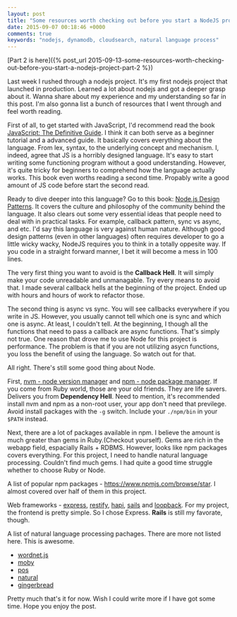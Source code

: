 ```yaml
---
layout: post
title: "Some resources worth checking out before you start a NodeJS project - Part 1"
date: 2015-09-07 00:18:46 +0000
comments: true
keywords: "nodejs, dynamodb, cloudsearch, natural language process"
---
```

[Part 2 is here]({% post_url 2015-09-13-some-resources-worth-checking-out-before-you-start-a-nodejs-project-part-2 %})

Last week I rushed through a nodejs project. It's my first nodejs project that launched in production. Learned a lot about nodejs and got a deeper grasp about it. Wanna share about my experience and my understanding so far in this post. I'm also gonna list a bunch of resources that I went through and feel worth reading.

First of all, to get started with JavaScript, I'd recommend read the book [JavaScript: The Definitive Guide](http://www.amazon.com/JavaScript-Definitive-Guide-David-Flanagan/dp/0596000480). I think it can both serve as a beginner tutorial and a advanced guide. It basically covers everything about the language. From lex, syntax, to the underlying concept and mechanism. I, indeed, agree that JS is a horribly designed language. It's easy to start writing some functioning program without a good understanding. However, it's quite tricky for beginners to comprehend how the language actually works. This book even worths reading a second time. Propably write a good amount of JS code before start the second read.

Ready to dive deeper into this language? Go to this book: [Node.js Design Patterns](http://www.barnesandnoble.com/p/nodejs-design-patterns-mario-casciaro/1120828744/2672148860235?st=PLA&sid=BNB_DRS_Marketplace+Shopping+Books_00000000&2sid=Google_&sourceId=PLGoP2715&k_clickid=3x2715&kpid=2672148860235). It covers the culture and philosophy of the community behind the language. It also clears out some very essential ideas that people need to deal with in practical tasks. For example, callback pattern, sync vs async, and etc. I'd say this language is very against human nature. Although good design patterns (even in other languages) often requires developer to go a little wicky wacky, NodeJS requires you to think in a totally oppesite way. If you code in a straight forward manner, I bet it will become a mess in 100 lines.

The very first thing you want to avoid is the **Callback Hell**. It will simply make your code unreadable and unmanagable. Try every means to avoid that. I made several callback hells at the beginning of the project. Ended up with hours and hours of work to refactor those.

The second thing is async vs sync. You will see callbacks everywhere if you write in JS. However, you usually cannot tell which one is sync and which one is async. At least, I couldn't tell. At the beginning, I though all the functions that need to pass a callback are async functions. That's simply not true. One reason that drove me to use Node for this project is performance. The problem is that if you are not utilizing asycn functions, you loss the benefit of using the language. So watch out for that.

All right. There's still some good thing about Node.

First, [nvm - node version manager](https://github.com/creationix/nvm) and [npm - node package manager](https://www.npmjs.com/). If you come from Ruby world, those are your old friends. They are life savers. Delivers you from **Dependency Hell**. Need to mention, it's recommended install nvm and npm as a non-root user, your app don't need that previlege. Avoid install packages with the `-g` switch. Include your `./npm/bin` in your `$PATH` instead.

Next, there are a lot of packages available in npm. I believe the amount is much greater than gems in Ruby.(Checkout yourself). Gems are rich in the webapp field, espacially Rails + RDBMS. However, looks like npm packages covers everything. For this project, I need to handle natural language processing. Couldn't find much gems. I had quite a good time struggle whether to choose Ruby or Node.

A list of popular npm packages - https://www.npmjs.com/browse/star. I almost covered over half of them in this project.

Web frameworks - [express](https://github.com/strongloop/express), [restify](https://github.com/restify/node-restify), [hapi](https://github.com/hapijs/hapi), [sails](https://github.com/balderdashy/sails) and [loopback](https://github.com/strongloop/loopback). For my project, the frontend is pretty simple. So I chose Express. **Rails** is still my favorate, though.

A list of natural language processing pachages. There are more not listed here. This is awesome.
* [wordnet.js](https://github.com/spencermountain/wordnet.js)
* [moby](https://github.com/zeke/moby)
* [pos](https://github.com/dariusk/pos-js)
* [natural](https://github.com/NaturalNode/natural)
* [gingerbread](https://github.com/RobinvdVleuten/gingerbread)

Pretty much that's it for now. Wish I could write more if I have got some time. Hope you enjoy the post.
